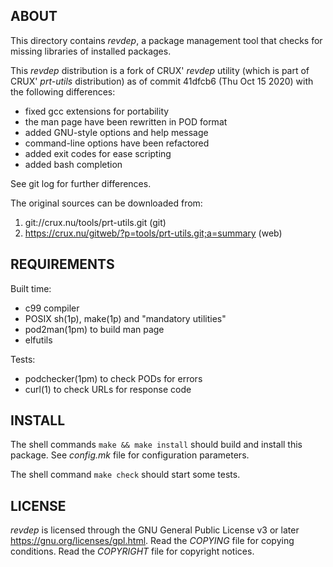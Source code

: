 ABOUT
-----
This directory contains *revdep*, a package management tool that
checks for missing libraries of installed packages.

This *revdep* distribution is a fork of CRUX' *revdep* utility (which
is part of CRUX' *prt-utils* distribution) as of commit 41dfcb6
(Thu Oct 15 2020) with the following differences:

  * fixed gcc extensions for portability
  * the man page have been rewritten in POD format
  * added GNU-style options and help message
  * command-line options have been refactored
  * added exit codes for ease scripting
  * added bash completion

See git log for further differences.

The original sources can be downloaded from:
  1. git://crux.nu/tools/prt-utils.git                        (git)
  2. https://crux.nu/gitweb/?p=tools/prt-utils.git;a=summary  (web)

REQUIREMENTS
------------
Built time:
  * c99 compiler
  * POSIX sh(1p), make(1p) and "mandatory utilities"
  * pod2man(1pm) to build man page
  * elfutils

Tests:
  * podchecker(1pm) to check PODs for errors
  * curl(1) to check URLs for response code

INSTALL
-------
The shell commands `make && make install` should build and install
this package.  See *config.mk* file for configuration parameters.

The shell command `make check` should start some tests.

LICENSE
-------
*revdep* is licensed through the GNU General Public License v3 or
later <https://gnu.org/licenses/gpl.html>.
Read the *COPYING* file for copying conditions.
Read the *COPYRIGHT* file for copyright notices.

<!-- vim:sw=2:ts=2:sts=2:et:cc=72:tw=70
End of file. -->
